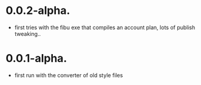 # 0.0.2-alpha.

  * first tries with the fibu exe that compiles an account plan, lots of publish tweaking.. 

# 0.0.1-alpha.

  * first run with the converter of old style files

